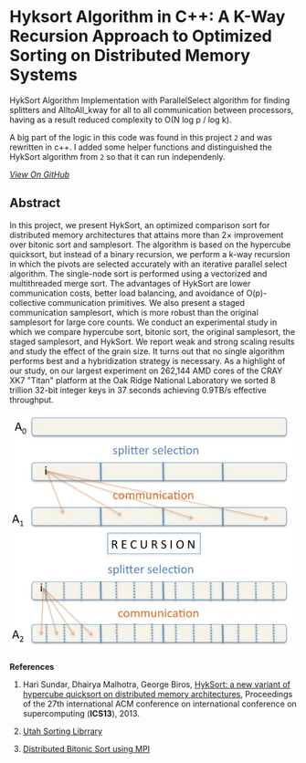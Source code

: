 # Hyksort Algorithm in C++: A K-Way Recursion Approach to Optimized Sorting on Distributed Memory Systems

HykSort Algorithm Implementation with ParallelSelect algorithm for finding splitters and AlltoAll_kway for all to all communication between processors, having as a result reduced complexity to O(N log p / log k).

A big part of the logic in this code was found in this project `2` and was rewritten in c++. 
I added some helper functions and distinguished the HykSort algorithm from `2` so that it can run independenly.

*[View On GitHub](https://github.com/XarisA/HykSort)*


## Abstract

In this project, we present HykSort, an optimized comparison sort for distributed memory architectures that attains more than 2× improvement over bitonic sort and samplesort. The algorithm is based on the hypercube quicksort, but instead of a binary recursion, we perform a k-way recursion in which the pivots are selected accurately with an iterative parallel select algorithm. The single-node sort is performed using a vectorized and multithreaded merge sort. The advantages of HykSort are lower communication costs, better load balancing, and avoidance of O(p)-collective communication primitives. We also present a staged communication samplesort, which is more robust than the original samplesort for large core counts. We conduct an experimental study in which we compare hypercube sort, bitonic sort, the original samplesort, the staged samplesort, and HykSort. We report weak and strong scaling results and study the effect of the grain size. It turns out that no single algorithm performs best and a hybridization strategy is necessary. As a highlight of our study, on our largest experiment on 262,144 AMD cores of the CRAY XK7 "Titan" platform at the Oak Ridge National Laboratory we sorted 8 trillion 32-bit integer keys in 37 seconds achieving 0.9TB/s effective throughput.

![Hyksort high level representation](assets/images/hyksort_key.jpg)


**References**

1. Hari Sundar, Dhairya Malhotra, George Biros, [HykSort: a new variant of hypercube quicksort on distributed memory architectures](http://dx.doi.org/10.1145/2464996.2465442), Proceedings of the 27th international ACM conference on international conference on supercomputing (**ICS13**), 2013. 

2. [Utah Sorting Librrary](https://github.com/hsundar/usort)

3. [Distributed Bitonic Sort using MPI](https://github.com/steremma/Bitonic)
